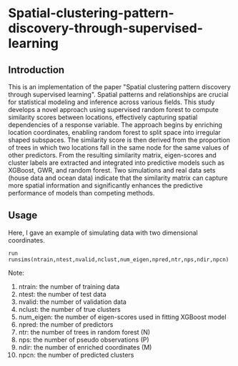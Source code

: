 # Spatial-clustering-pattern-discovery-through-supervised-learning
## Introduction
This is an implementation of the paper "Spatial clustering pattern discovery through supervised learning".
Spatial patterns and relationships are crucial for statistical modeling and inference across various fields. This study develops a novel approach using supervised random forest to compute similarity scores between locations, effectively capturing spatial dependencies of a response variable. The approach begins by enriching location coordinates, enabling random forest to split space into irregular shaped subspaces. The similarity score is then derived from the proportion of trees in which two locations fall in the same node for the same values of other predictors. From the resulting similarity matrix, eigen-scores and cluster labels are extracted and integrated into predictive models such as XGBoost, GWR, and random forest. Two simulations and real data sets (house data and ocean data) indicate that the similarity matrix can capture more spatial information and significantly enhances the predictive performance of models than competing methods.
## Usage
Here, I gave an example of simulating data with two dimensional coordinates. 
```
run runsims(ntrain,ntest,nvalid,nclust,num_eigen,npred,ntr,nps,ndir,npcn)
```
Note: 
  1. ntrain: the number of training data
  2. ntest: the number of test data
  3. nvalid: the number of validation data
  4. nclust: the number of true clusters
  5. num_eigen: the number of eigen-scores used in fitting XGBoost model
  6. npred: the number of predictors
  7. ntr: the number of trees in random forest (N)
  8. nps: the number of pseudo observations (P)
  9. ndir: the number of enriched coordinates (M)
  10. npcn: the number of predicted clusters
